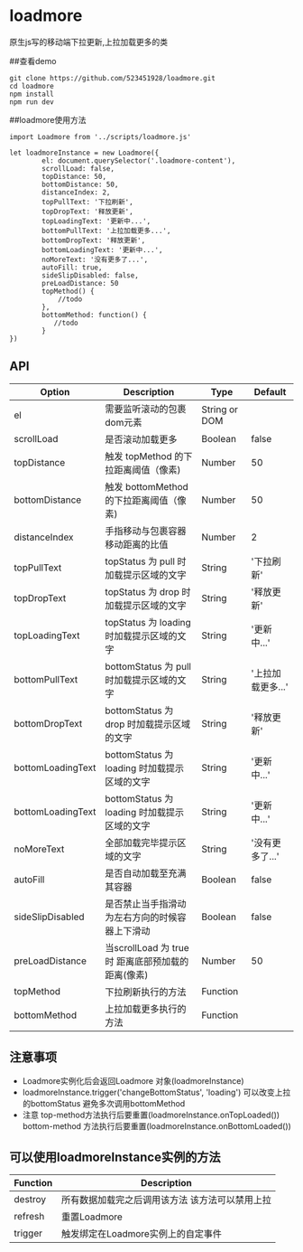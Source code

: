 # loadmore
原生js写的移动端下拉更新,上拉加载更多的类

##查看demo
```
git clone https://github.com/523451928/loadmore.git
cd loadmore
npm install
npm run dev
```

##loadmore使用方法
```
import Loadmore from '../scripts/loadmore.js'

let loadmoreInstance = new Loadmore({
        el: document.querySelector('.loadmore-content'),
        scrollLoad: false,
        topDistance: 50,
        bottomDistance: 50,
        distanceIndex: 2,
        topPullText: '下拉刷新',
        topDropText: '释放更新',
        topLoadingText: '更新中...',
        bottomPullText: '上拉加载更多...',
        bottomDropText: '释放更新',
        bottomLoadingText: '更新中...',
        noMoreText: '没有更多了...',
        autoFill: true,
        sideSlipDisabled: false,
        preLoadDistance: 50
        topMethod() {
            //todo
        },
        bottomMethod: function() {
           //todo
        }
})
```
## API
| Option | Description | Type | Default |
| ----- | ----- | ----- | ----- |
| el | 需要监听滚动的包裹dom元素 | String or DOM | |
| scrollLoad | 是否滚动加载更多 | Boolean | false |
| topDistance | 触发 topMethod 的下拉距离阈值（像素) | Number | 50 |
| bottomDistance | 触发 bottomMethod 的下拉距离阈值（像素) | Number | 50 |
| distanceIndex | 手指移动与包裹容器移动距离的比值 | Number | 2 |
| topPullText | topStatus 为 pull 时加载提示区域的文字 | String | '下拉刷新' |
| topDropText | topStatus 为 drop 时加载提示区域的文字 | String | '释放更新' |
| topLoadingText | topStatus 为 loading 时加载提示区域的文字 | String | '更新中...' |
| bottomPullText | bottomStatus 为 pull 时加载提示区域的文字 | String | '上拉加载更多...' |
| bottomDropText | bottomStatus 为 drop 时加载提示区域的文字 | String | '释放更新' |
| bottomLoadingText | bottomStatus 为 loading 时加载提示区域的文字 | String | '更新中...' |
| bottomLoadingText | bottomStatus 为 loading 时加载提示区域的文字 | String | '更新中...' |
| noMoreText | 全部加载完毕提示区域的文字 | String | '没有更多了...' |
| autoFill | 是否自动加载至充满其容器 | Boolean | false |
| sideSlipDisabled | 是否禁止当手指滑动为左右方向的时候容器上下滑动 | Boolean | false |
| preLoadDistance | 当scrollLoad 为 true时 距离底部预加载的距离(像素) | Number | 50 |
| topMethod | 下拉刷新执行的方法 | Function | |
| bottomMethod | 上拉加载更多执行的方法 | Function | |

## 注意事项
* Loadmore实例化后会返回Loadmore 对象(loadmoreInstance) 
* loadmoreInstance.trigger('changeBottomStatus', 'loading') 可以改变上拉的bottomStatus 避免多次调用bottomMethod
* 注意 top-method方法执行后要重置(loadmoreInstance.onTopLoaded()) bottom-method 方法执行后要重置(loadmoreInstance.onBottomLoaded()) 

## 可以使用loadmoreInstance实例的方法
| Function | Description |
| ----- | ----- |
| destroy | 所有数据加载完之后调用该方法 该方法可以禁用上拉 |
| refresh | 重置Loadmore |
| trigger | 触发绑定在Loadmore实例上的自定事件 |
